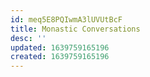```yaml
---
id: meq5E8PQIwmA3lUVUtBcF
title: Monastic Conversations
desc: ''
updated: 1639759165196
created: 1639759165196
---
```



